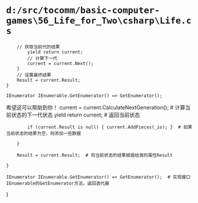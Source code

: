 # `d:/src/tocomm/basic-computer-games\56_Life_for_Two\csharp\Life.cs`

```
    // 获取当前代的结果
        yield return current;
        // 计算下一代
        current = current.Next();
    }
    // 设置最终结果
    Result = current.Result;
}

IEnumerator IEnumerable.GetEnumerator() => GetEnumerator();
```

希望这可以帮助到你！
            current = current.CalculateNextGeneration();  # 计算当前状态的下一代状态
            yield return current;  # 返回当前状态

            if (current.Result is null) { current.AddPieces(_io); }  # 如果当前状态的结果为空，则添加一些数据

        }

        Result = current.Result;  # 将当前状态的结果赋值给类的属性Result

    }

    IEnumerator IEnumerable.GetEnumerator() => GetEnumerator();  # 实现接口IEnumerable的GetEnumerator方法，返回迭代器
}
```